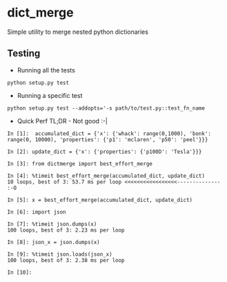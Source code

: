 # dict_merge
Simple utility to merge nested python dictionaries

## Testing
* Running all the tests
```
python setup.py test
```

* Running a specific test
```
python setup.py test --addopts='-s path/to/test.py::test_fn_name
```

* Quick Perf
TL;DR - Not good :-|
```
In [1]:  accumulated_dict = {'x': {'whack': range(0,1000), 'bonk': range(0, 10000), 'properties': {'p1': 'mclaren', 'p50': 'peel'}}}

In [2]: update_dict = {'x': {'properties': {'p100D': 'Tesla'}}}

In [3]: from dictmerge import best_effort_merge

In [4]: %timeit best_effort_merge(accumulated_dict, update_dict)
10 loops, best of 3: 53.7 ms per loop <<<<<<<<<<<<<<<<<-------------- :-O

In [5]: x = best_effort_merge(accumulated_dict, update_dict)

In [6]: import json

In [7]: %timeit json.dumps(x)
100 loops, best of 3: 2.23 ms per loop

In [8]: json_x = json.dumps(x)

In [9]: %timeit json.loads(json_x)
100 loops, best of 3: 2.38 ms per loop

In [10]:
```
